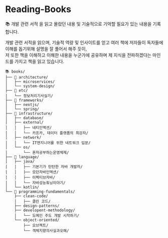 # Reading-Books
📚 개발 관련 서적 을 읽고 몰랐던 내용 및 기술적으로 기억할 필요가 있는 내용을 기록합니다. <br>

개발 관련 서적을 읽으며, 기술적 역량 및 인사이트를 얻고 여러 책에 저자들이 독자들에 이해를 돕기위해 설명을 잘 풀어서 해주 듯이, <br>
저 또한 책을 이해하고 이해한 내용을 누군가에 공유하며 제 지식을 전파하겠다는 마인드를 가지고 책을 읽고 있습니다. <br>

```
📚 books/
├── 📁 architecture/
│   ├── microservices/
│   └── system-design/
├── 📁 etc/
│   └── 정보처리기사실기/
├── 📁 frameworks/
│   ├── nextjs/
│   └── spring/
├── 📁 infrastructure/
│   ├── database/
│   ├── external/
│   │   ├── 네티인액션/
│   │   └── 카프카, 데이터 플랫폼의 최강자/
│   ├── network/
│   │   └── IT엔지니어를 위한 네트워크 입문/
│   └── os/
│       └── 혼자공부하는운영체제/
├── 📁 language/
│   ├── java/
│   │   ├── 기본기가 탄탄한 자바 개발자/
│   │   ├── 모던자바인액션/
│   │   ├── 이펙티브자바/
│   │   └── 자바성능튜닝이야기/
│   └── kotlin/
└── 📁 programming-fundamentals/
    ├── clean-code/
    │   ├── 클린 코드/
    ├── design-patterns/
    ├── developent-methodology/
    │   └── 도메인 주도 개발 시작하기/
    └── object-oriented/
        ├── 오브젝트/
        └── 객체지향의사실과오해/
```